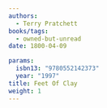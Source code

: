 ```yaml
---
authors:
  - Terry Pratchett
books/tags:
  - owned-but-unread
date: 1800-04-09

params:
  isbn13: "9780552142373"
  year: "1997"
title: Feet Of Clay
weight: 1
---
```


<!--more-->
